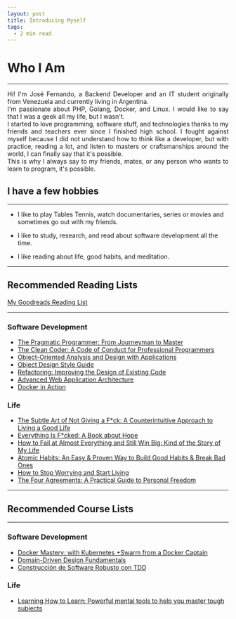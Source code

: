 ```yaml
---
layout: post
title: Introducing Myself
tags:
  - 2 min read
---
```


# Who I Am
---

<div style="text-align: justify">
Hi! I'm José Fernando, a Backend Developer and an IT student originally from Venezuela and currently living in Argentina.
<br>
I'm passionate about PHP, Golang, Docker, and Linux. I would like to say that I was a geek all my life, but I wasn't.
<br>
I started to love programming, software stuff, and technologies thanks to my friends and teachers ever since I finished high school. I fought against myself because I did not understand how to think like a developer, but with practice, reading a lot, and listen to masters or craftsmanships around the world, I can finally say that it's possible.
<br>
This is why I always say to my friends, mates, or any person who wants to learn to program, it's possible.
</div>

## I have a few hobbies
---
- I like to play Tables Tennis, watch documentaries, series or movies and sometimes go out with my friends.

- I like to study, research, and read about software development all the time.

- I like reading about life, good habits, and meditation.

---

## Recommended Reading Lists
[My Goodreads Reading List](https://www.goodreads.com/review/list/116582849-jos-fernando-cordova?print=true&ref=nav_mybooks&view=table)

---
### Software Development
- [The Pragmatic Programmer: From Journeyman to Master](https://www.amazon.com/Pragmatic-Programmer-Journeyman-Master/dp/020161622X)
- [The Clean Coder: A Code of Conduct for Professional Programmers](https://www.amazon.com/Clean-Coder-Conduct-Professional-Programmers/dp/0137081073)
- [Object-Oriented Analysis and Design with Applications](https://www.amazon.com/Object-Oriented-Analysis-Design-Applications-3rd/dp/020189551X)
- [Object Design Style Guide](https://www.manning.com/books/object-design-style-guide?a_aid=object-design&a_bid=4e089b42)
- [Refactoring: Improving the Design of Existing Code](https://www.amazon.com/gp/product/0134757599?ie=UTF8&tag=martinfowlerc-20&linkCode=as2&camp=1789&creative=9325&creativeASIN=0134757599)
- [Advanced Web Application Architecture](https://leanpub.com/web-application-architecture/)
- [Docker in Action](https://www.manning.com/books/docker-in-action)

### Life
-  [The Subtle Art of Not Giving a F*ck: A Counterintuitive Approach to Living a Good Life](https://www.amazon.com/Subtle-Art-Not-Giving-Counterintuitive/dp/0062457713)
-  [Everything Is F*cked: A Book about Hope](https://www.amazon.com/Untitled-Mark-Manson/dp/0062888439)
-  [How to Fail at Almost Everything and Still Win Big: Kind of the Story of My Life](https://www.amazon.com/How-Fail-Almost-Everything-Still-ebook/dp/B00COOFBA4)
-  [Atomic Habits: An Easy & Proven Way to Build Good Habits & Break Bad Ones](https://www.amazon.com/Atomic-Habits-Proven-Build-Break/dp/0735211299)
-  [How to Stop Worrying and Start Living](https://www.amazon.com/How-Stop-Worrying-Start-Living/dp/0671733354)
-  [The Four Agreements: A Practical Guide to Personal Freedom](https://www.amazon.com/Four-Agreements-Practical-Personal-Freedom/dp/1878424319)

---

## Recommended Course Lists
---
### Software Development
- [Docker Mastery: with Kubernetes +Swarm from a Docker Captain](https://www.udemy.com/course/docker-mastery)
- [Domain-Driven Design Fundamentals](https://www.pluralsight.com/courses/domain-driven-design-fundamentals)
- [Construcción de Software Robusto con TDD](https://academia.10pines.com/course_contents/4-construccion-de-software-robusto-con-tdd)

### Life
- [Learning How to Learn: Powerful mental tools to help you master tough subjects](https://www.coursera.org/learn/learning-how-to-learn)